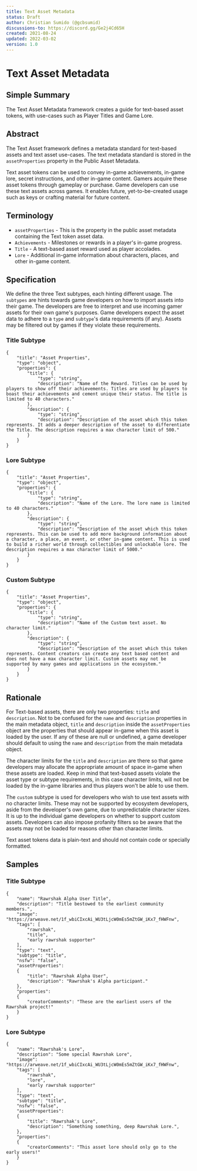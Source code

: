 ```yaml
---
title: Text Asset Metadata
status: Draft
author: Christian Sumido (@gcbsumid)
discussions-to: https://discord.gg/Ge2j4Cd65H
created: 2021-08-24
updated: 2022-03-02
version: 1.0
---
```


# Text Asset Metadata

## Simple Summary

The Text Asset Metadata framework creates a guide for text-based asset tokens, with use-cases such as Player Titles and Game Lore.

## Abstract

The Text Asset framework defines a metadata standard for text-based assets and text asset use-cases. The text metadata standard is stored in the `assetProperties` property in the Public Asset Metadata. 

Text asset tokens can be used to convey in-game achievements, in-game lore, secret instructions, and other in-game content. Gamers acquire these asset tokens through gameplay or purchase. Game developers can use these text assets across games. It enables future, yet-to-be-created usage such as keys or crafting material for future content. 

## Terminology 

* `assetProperties` - This is the property in the public asset metadata containing the Text token asset data.
* `Achievements` - Milestones or rewards in a player's in-game progress. 
* `Title` - A text-based asset reward used as player accolades.
* `Lore` - Additional in-game information about characters, places, and other in-game content.

## Specification 

We define the three Text subtypes, each hinting different usage. The `subtypes` are hints towards game developers on how to import assets into their game. The developers are free to interpret and use incoming gamer assets for their own game's purposes. Game developers expect the asset data to adhere to a `type` and `subtype`'s data requirements (if any). Assets may be filtered out by games if they violate these requirements.

### Title Subtype
```
{
    "title": "Asset Properties",
    "type": "object",
    "properties": {
        "title": {
            "type": "string",
            "description": "Name of the Reward. Titles can be used by players to show off their achievements. Titles are used by players to boast their achievements and cement unique their status. The title is limited to 40 characters."
        },
        "description": {
            "type": "string",
            "description": "Description of the asset which this token represents. It adds a deeper description of the asset to differentiate the Title. The description requires a max character limit of 500."
        }
    }
}
```

### Lore Subtype
```
{
    "title": "Asset Properties",
    "type": "object",
    "properties": {
        "title": {
            "type": "string",
            "description": "Name of the Lore. The lore name is limited to 40 characters."
        },
        "description": {
            "type": "string",
            "description": "Description of the asset which this token represents. This can be used to add more background information about a character, a place, an event, or other in-game content. This is used to build a richer world through collectibles and unlockable lore. The description requires a max character limit of 5000."
        }
    }
}
```

### Custom Subtype
```
{
    "title": "Asset Properties",
    "type": "object",
    "properties": {
        "title": {
            "type": "string",
            "description": "Name of the Custom text asset. No character limit."
        },
        "description": {
            "type": "string",
            "description": "Description of the asset which this token represents. Content creators can create any text based content and does not have a max character limit. Custom assets may not be supported by many games and applications in the ecosystem."
        }
    }
}
```

## Rationale

For Text-based assets, there are only two properties: `title` and `description`. Not to be confused for the `name` and `description` properties in the main metadata object, `title` and `description` inside the `assetProperties` object are the properties that should appear in-game when this asset is loaded by the user. If any of these are null or undefined, a game developer should default to using the `name` and `description` from the main metadata object.

The character limits for the `title` and `description` are there so that game developers may allocate the appropriate amount of space in-game when these assets are loaded. Keep in mind that text-based assets violate the asset type or subtype requirements, in this case character limits, will not be loaded by the in-game libraries and thus players won't be able to use them. 

The `custom` subtype is used for developers who wish to use text assets with no character limits. These may not be supported by ecosystem developers, aside from the developer's own game, due to unpredictable character sizes. It is up to the individual game developers on whether to support custom assets. Developers can also impose profanity filters so be aware that the assets may not be loaded for reasons other than character limits.

Text asset tokens data is plain-text and should not contain code or specially formatted. 

## Samples

### Title Subtype
```
{
    "name": "Rawrshak Alpha User Title",
    "description": "Title bestowed to the earliest community members.",
    "image": "https://arweave.net/1f_wbiCIxcAi_WU3tLjcW0mEs5mZtGW_iKx7_fHWFnw",
    "tags": [
        "rawrshak",
        "title",
        "early rawrshak supporter"
    ],
    "type": "text",
    "subtype": "title",
    "nsfw": "false",
    "assetProperties": 
    {
        "title": "Rawrshak Alpha User",
        "description": "Rawrshak's Alpha participant."
    },
    "properties":
    {
        "creatorComments": "These are the earliest users of the Rawrshak project!"
    }
}
```

### Lore Subtype
```
{
    "name": "Rawrshak's Lore",
    "description": "Some special Rawrshak Lore",
    "image": "https://arweave.net/1f_wbiCIxcAi_WU3tLjcW0mEs5mZtGW_iKx7_fHWFnw",
    "tags": [
        "rawrshak",
        "lore",
        "early rawrshak supporter"
    ],
    "type": "text",
    "subtype": "title",
    "nsfw": "false",
    "assetProperties":
    {
        "title": "Rawrshak's Lore",
        "description": "Something something, deep Rawrshak Lore.",
    },
    "properties":
    {
        "creatorComments": "This asset lore should only go to the early users!"
    }
}
```